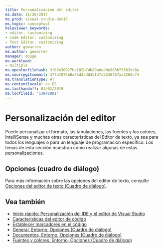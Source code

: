 ```yaml
---
title: Personalización del editor
ms.date: 11/20/2017
ms.prod: visual-studio-dev15
ms.topic: conceptual
helpviewer_keywords:
- editor, customizing
- Code Editor, customizing
- Text Editor, customizing
author: gewarren
ms.author: gewarren
manager: douge
ms.workload:
- multiple
ms.openlocfilehash: 3f89430827ba102b74b89adedde883b71583dc0a
ms.sourcegitcommit: 37fb7075b0a65d2add3b137a5230767aa3266c74
ms.translationtype: HT
ms.contentlocale: es-ES
ms.lasthandoff: 01/02/2019
ms.locfileid: "53848881"
---
```

# <a name="customize-the-editor"></a>Personalización del editor

Puede personalizar el formato, las tabulaciones, las fuentes y los colores, IntelliSense y muchas otras características del Editor de texto, ya sea para todos los lenguajes o para un lenguaje de programación específico. Los temas de esta sección muestran cómo realizar algunas de estas personalizaciones.

## <a name="options-dialog-box"></a>Opciones (cuadro de diálogo)

Para más información sobre las opciones del editor de texto, consulte [Opciones del editor de texto (Cuadro de diálogo)](../ide/reference/text-editor-options-dialog-box.md).

## <a name="see-also"></a>Vea también

- [Inicio rápido: Personalización del IDE y el editor de Visual Studio](../ide/quickstart-personalize-the-ide.md)
- [Características del editor de código](../ide/writing-code-in-the-code-and-text-editor.md)
- [Establecer marcadores en el código](../ide/setting-bookmarks-in-code.md)
- [General, Entorno, Opciones (Cuadro de diálogo)](../ide/reference/general-environment-options-dialog-box.md)
- [Documentos, Entorno, Opciones (Cuadro de diálogo)](../ide/reference/documents-environment-options-dialog-box.md)
- [Fuentes y colores, Entorno, Opciones (Cuadro de diálogo)](../ide/reference/fonts-and-colors-environment-options-dialog-box.md)